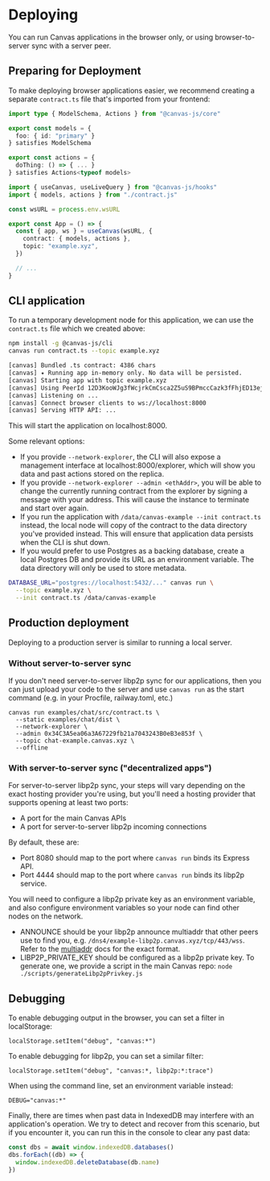 # Deploying

You can run Canvas applications in the browser only, or using
browser-to-server sync with a server peer.

## Preparing for Deployment

To make deploying browser applications easier, we recommend creating a
separate `contract.ts` file that's imported from your frontend:

```ts
import type { ModelSchema, Actions } from "@canvas-js/core"

export const models = {
  foo: { id: "primary" }
} satisfies ModelSchema

export const actions = {
  doThing: () => { ... }
} satisfies Actions<typeof models>
```

```ts
import { useCanvas, useLiveQuery } from "@canvas-js/hooks"
import { models, actions } from "./contract.js"

const wsURL = process.env.wsURL

export const App = () => {
  const { app, ws } = useCanvas(wsURL, {
    contract: { models, actions },
    topic: "example.xyz",
  })

  // ...
}
```

## CLI application

To run a temporary development node for this application, we can use
the `contract.ts` file which we created above:

```sh
npm install -g @canvas-js/cli
canvas run contract.ts --topic example.xyz

[canvas] Bundled .ts contract: 4386 chars
[canvas] ✦ Running app in-memory only. No data will be persisted.
[canvas] Starting app with topic example.xyz
[canvas] Using PeerId 12D3KooWJg3fWcjrkCmCsca2Z5uS9BPmccCazk3fFhjED13ejuoz
[canvas] Listening on ...
[canvas] Connect browser clients to ws://localhost:8000
[canvas] Serving HTTP API: ...
```

This will start the application on localhost:8000.

Some relevant options:

* If you provide `--network-explorer`, the CLI will also expose a
management interface at localhost:8000/explorer, which will show you
data and past actions stored on the replica.
* If you provide `--network-explorer --admin <ethAddr>`, you will be
able to change the currently running contract from the explorer by
signing a message with your address. This will cause the instance to
terminate and start over again.
* If you run the application with `/data/canvas-example --init contract.ts`
instead, the local node will copy of the contract to the data directory
you've provided instead. This will ensure that application data persists
when the CLI is shut down.
* If you would prefer to use Postgres as a backing database, create a
local Postgres DB and provide its URL as an environment variable.
The data directory will only be used to store metadata.

```sh
DATABASE_URL="postgres://localhost:5432/..." canvas run \
  --topic example.xyz \
  --init contract.ts /data/canvas-example
```

## Production deployment

Deploying to a production server is similar to running a local server.

### Without server-to-server sync

If you don't need server-to-server libp2p sync for our applications,
then you can just upload your code to the server and use `canvas run`
as the start command (e.g. in your Procfile, railway.toml, etc.)

```
canvas run examples/chat/src/contract.ts \
  --static examples/chat/dist \
  --network-explorer \
  --admin 0x34C3A5ea06a3A67229fb21a7043243B0eB3e853f \
  --topic chat-example.canvas.xyz \
  --offline
```

### With server-to-server sync ("decentralized apps")

For server-to-server libp2p sync, your steps will vary
depending on the exact hosting provider you're using, but you'll need
a hosting provider that supports opening at least two ports:

- A port for the main Canvas APIs
- A port for server-to-server libp2p incoming connections

By default, these are:

- Port 8080 should map to the port where `canvas run` binds its Express API.
- Port 4444 should map to the port where `canvas run` binds its libp2p service.

You will need to configure a libp2p private key as an environment
variable, and also configure environment variables so your node can
find other nodes on the network.

- ANNOUNCE should be your libp2p announce multiaddr that other peers
  use to find you, e.g. `/dns4/example-libp2p.canvas.xyz/tcp/443/wss`.
  Refer to the [multiaddr](https://github.com/libp2p/specs/blob/master/addressing/README.md)
  docs for the exact format.
- LIBP2P_PRIVATE_KEY should be configured as a libp2p private key. To
  generate one, we provide a script in the main Canvas repo:
  `node ./scripts/generateLibp2pPrivkey.js`

## Debugging

To enable debugging output in the browser, you can set a filter in localStorage:

```
localStorage.setItem("debug", "canvas:*")
```

To enable debugging for libp2p, you can set a similar filter:

```
localStorage.setItem("debug", "canvas:*, libp2p:*:trace")
```

When using the command line, set an environment variable instead:

```
DEBUG="canvas:*"
```

Finally, there are times when past data in IndexedDB may interfere
with an application's operation. We try to detect and recover from
this scenario, but if you encounter it, you can run this in the
console to clear any past data:

```ts
const dbs = await window.indexedDB.databases()
dbs.forEach((db) => {
  window.indexedDB.deleteDatabase(db.name)
})
```
